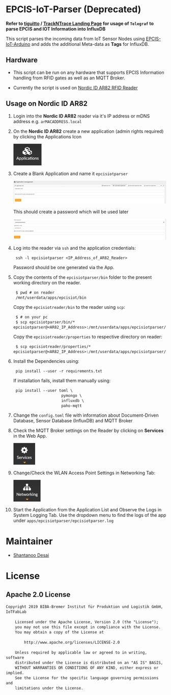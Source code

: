 # EPCIS-IoT-Parser (Deprecated)

**Refer to [tiguitto](https://github.com/nimble-platform/tiguitto) / [TrackNTrace Landing Page](https://github.com/iotfablab/TrackNTrace) for usage of `Telegraf` to parse EPCIS and IOT Information into InfluxDB**

This script parses the incoming data from IoT Sensor Nodes using [EPCIS-IoT-Arduino](https://github.com/iotfablab/EPCIS-IoT-Arduino) and adds the additional Meta-data as __Tags__ for InfluxDB.

## Hardware

- This script can be run on any hardware that supports EPCIS Information handling from RFID gates as well as an MQTT Broker.

- Currently the script is used on [Nordic ID AR82 RFID Reader](https://www.nordicid.com/wp-content/uploads/Nordic_ID_AR82_User_Guide_1v3.pdf)

## Usage on Nordic ID AR82

1. Login into the __Nordic ID AR82__ reader via it's IP address or mDNS address e.g. `arMACADDRESS.local`

2. On the __Nordic ID AR82__ create a new application (admin rights required) by clicking the Applications Icon

    ![ApplicationMgmtIcon](./.github/ApplicationManagement.png)

3. Create a Blank Application and name it `epcisiotparser`

    ![BlankApplication](./.github/BlankApp.png)

   This should create a password which will be used later

    ![AppCredentials](./.github/AppCredentials.png)


4. Log into the reader via `ssh` and the application credentials:

        ssh -l epcisiotparser <IP_Address_of_AR82_Reader>
   
   Password should be one generated via the App.

5. Copy the contents of the `epcisiotparser/bin` folder to the present working directory on the reader.

        $ pwd # on reader
        /mnt/userdata/apps/epcisiot/bin

    Copy the `epcisiotreader/bin` to the reader using `scp`:

        $ # on your pc
        $ scp epcisiotparser/bin/* epcisiotparser@<AR82_IP_Address>:/mnt/userdata/apps/epcisiotparser/bin
    
    Copy the `epcisiotreader/properties` to respective directory on reader:

        $ scp epcisiotreader/properties/* epcisiotparser@<AR82_IP_Address>:/mnt/userdata/apps/epcisiotparser/properties

6. Install the Dependencies using: 
        
        pip install --user -r requirements.txt
    
    If installation fails, install them manually using:

        pip install --user toml \
                            pymongo \
                            influxdb \
                            paho-mqtt

7. Change the `config.toml` file with information about Document-Driven Database, Sensor Database (InfluxDB) and MQTT Broker

8. Check the MQTT Broker settings on the Reader by clicking on __Services__ in the Web App.

    ![MQTTSettings](./.github/MQTTSettings.png)

9. Change/Check the WLAN Access Point Settings in Networking Tab:

    ![AccessPointSettings](./.github/AccessPointSettings.png)

10. Start the Application from the Application List and Observe the Logs in System Logging Tab. Use the dropdown menu to find the logs of the app
    under `apps/epcisiotparser/epcisiotparser.log`


# Maintainer

* [Shantanoo Desai](https://github.com/shantanoo-desai)


# License

## Apache 2.0 License

```
Copyright 2019 BIBA-Bremer Institut für Produktion und Logistik GmbH, IoTFabLab

    Licensed under the Apache License, Version 2.0 (the "License");
    you may not use this file except in compliance with the License.
    You may obtain a copy of the License at

        http://www.apache.org/licenses/LICENSE-2.0
        
    Unless required by applicable law or agreed to in writing, software
    distributed under the License is distributed on an "AS IS" BASIS,
    WITHOUT WARRANTIES OR CONDITIONS OF ANY KIND, either express or implied.
    See the License for the specific language governing permissions and
    limitations under the License.
```